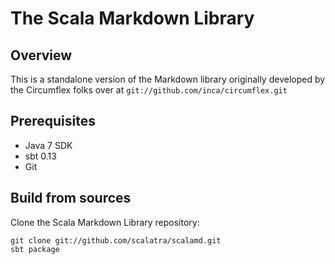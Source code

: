 # The Scala Markdown Library

## Overview

This is a standalone version of the Markdown library originally developed by the 
Circumflex folks over at `git://github.com/inca/circumflex.git`

## Prerequisites

* Java 7 SDK
* sbt 0.13
* Git

## Build from sources

Clone the Scala Markdown Library repository:

    git clone git://github.com/scalatra/scalamd.git
    sbt package
